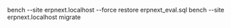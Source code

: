 bench --site erpnext.localhost --force restore erpnext_eval.sql
bench --site erpnext.localhost migrate
